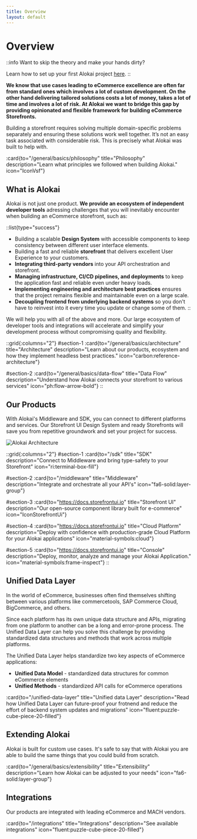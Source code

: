 ```yaml
---
title: Overview
layout: default
---
```

# Overview

::info Want to skip the theory and make your hands dirty?

Learn how to set up your first Alokai project [here](/general/starting-new-project).
::

**We know that use cases leading to eCommerce excellence are often far from standard ones which involves a lot of custom development. On the other hand delivering tailored solutions costs a lot of money, takes a lot of time and involves a lot of risk. At Alokai we want to bridge this gap by providing opinionated and flexible framework for building eCommerce Storefronts.**

Building a storefront requires solving multiple domain-specific problems separately and ensuring these solutions work well together. It’s not an easy task associated with considerable risk. This is precisely what Alokai was built to help with.

:card{to="/general/basics/philosophy" title="Philosophy" description="Learn what principles we followed when building Alokai." icon="IconVsf"}


## What is Alokai

Alokai is not just one product. **We provide an ecosystem of independent developer tools** adressing challenges that you will inevitably encounter when building an eCommerce storefront, such as:

::list{type="success"}
- Building a scalable **Design System** with accessible components to keep consistency between different user interface elements.
- Building a fast and reliable **storefront** that delivers excellent User Experience to your customers.
- **Integrating third-party vendors** into your API orchestration and storefront.
- **Managing infrastructure, CI/CD pipelines, and deployments** to keep the application fast and reliable even under heavy loads.
- **Implementing engineering and architecture best practices** ensures that the project remains flexible and maintainable even on a large scale.
- **Decoupling frontend from underlying backend systems** so you don't have to reinvest into it every time you update or change some of them. 
::

We will help you with all of the above and more. Our large ecosystem of developer tools and integrations will accelerate and simplify your development process without compromising quality and flexibility.


::grid{:columns="2"}
#section-1
:card{to="/general/basics/architecture" title="Architecture" description="Learn about our products, ecosystem and how they implement headless best practices." icon="carbon:reference-architecture"}

#section-2
:card{to="/general/basics/data-flow" title="Data Flow" description="Understand how Alokai connects your storefront to various services" icon="ph:flow-arrow-bold"}
::

## Our Products

With Alokai's Middleware and SDK, you can connect to different platforms and services. Our Storefront UI Design System and ready Storefronts will save you from repetitive groundwork and set your project for success.

<img src="/3.basics/img/architecture/general.svg" alt="Alokai Architecture" class="mx-auto" />

::grid{:columns="2"}
#section-1
:card{to="/sdk" title="SDK" description="Connect to Middleware and bring type-safety to your Storefront" icon="ri:terminal-box-fill"}

#section-2
:card{to="/middleware" title="Middleware" description="Integrate and orchestrate all your API's" icon="fa6-solid:layer-group"}

#section-3
:card{to="https://docs.storefrontui.io" title="Storefront UI" description="Our open-source component library built for e-commerce" icon="IconStorefrontUi"}

#section-4
:card{to="https://docs.storefrontui.io" title="Cloud Platform" description="Deploy with confidence with production-grade Cloud Platform for your Alokai applications" icon="material-symbols:cloud"}

#section-5
:card{to="https://docs.storefrontui.io" title="Console" description="Deploy, monitor, analyze and manage your Alokai Application." icon="material-symbols:frame-inspect"}
::

## Unified Data Layer

In the world of eCommerce, businesses often find themselves shifting between various platforms like commercetools, SAP Commerce Cloud, BigCommerce, and others.

Since each platform has its own unique data structure and APIs, migrating from one platform to another can be a long and error-prone process. The Unified Data Layer can help you solve this challenge by providing standardized data structures and methods that work across multiple platforms.

The Unified Data Layer helps standardize two key aspects of eCommerce applications:

* **Unified Data Model** - standardized data structures for common eCommerce elements
* **Unified Methods** - standardized API calls for eCommerce operations

:card{to="/unified-data-layer" title="Unified data Layer" description="Read how Unified Data Layer can future-proof your frotnend and reduce the effort of backend system updates and migrations" icon="fluent:puzzle-cube-piece-20-filled"}

## Extending Alokai

Alokai is built for custom use cases. It's safe to say that with Alokai you are able to build the same things that you could build from scratch.

:card{to="/general/basics/extensibility" title="Extensibility" description="Learn how Alokai can be adjusted to your needs" icon="fa6-solid:layer-group"}

## Integrations

Our products are integrated with leading eCommerce and MACH vendors.

:card{to="/integrations" title="Integrations" description="See available integrations" icon="fluent:puzzle-cube-piece-20-filled"}

